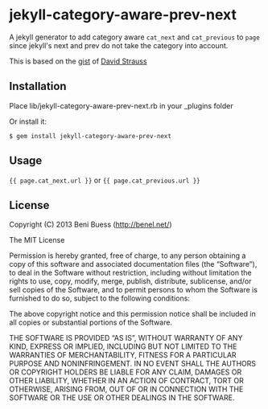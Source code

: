jekyll-category-aware-prev-next
==============

A jekyll generator to add category aware ```cat_next``` and ```cat_previous``` to ```page``` since jekyll's next and prev do not take the category into account.

This is based on the [gist](https://gist.github.com/stravid/4078840) of [David Strauss](https://github.com/stravid)

## Installation

Place lib/jekyll-category-aware-prev-next.rb in your _plugins folder

Or install it:

    $ gem install jekyll-category-aware-prev-next
    
## Usage

```{{ page.cat_next.url }}``` or ```{{ page.cat_previous.url }}```

## License

Copyright (C) 2013 Beni Buess (http://benel.net/)

The MIT License

Permission is hereby granted, free of charge, to any person obtaining a copy of
this software and associated documentation files (the “Software”), to deal in
the Software without restriction, including without limitation the rights to
use, copy, modify, merge, publish, distribute, sublicense, and/or sell copies
of the Software, and to permit persons to whom the Software is furnished to do
so, subject to the following conditions:

The above copyright notice and this permission notice shall be included in all
copies or substantial portions of the Software.

THE SOFTWARE IS PROVIDED “AS IS”, WITHOUT WARRANTY OF ANY KIND, EXPRESS OR
IMPLIED, INCLUDING BUT NOT LIMITED TO THE WARRANTIES OF MERCHANTABILITY,
FITNESS FOR A PARTICULAR PURPOSE AND NONINFRINGEMENT. IN NO EVENT SHALL THE
AUTHORS OR COPYRIGHT HOLDERS BE LIABLE FOR ANY CLAIM, DAMAGES OR OTHER
LIABILITY, WHETHER IN AN ACTION OF CONTRACT, TORT OR OTHERWISE, ARISING FROM,
OUT OF OR IN CONNECTION WITH THE SOFTWARE OR THE USE OR OTHER DEALINGS IN THE
SOFTWARE.
